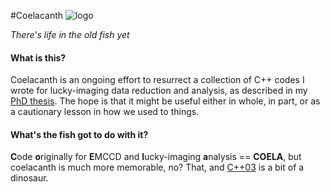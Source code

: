#Coelacanth
![logo](http://upload.wikimedia.org/wikipedia/commons/c/ce/Coelacanth-bgiu.png)

*There's life in the old fish yet*

#### What is this?
Coelacanth is an ongoing effort to resurrect a collection of C++ codes I wrote for lucky-imaging data reduction and analysis, as described in my [PhD thesis]. The hope is that it might be useful either in whole, in part, or as a cautionary lesson in how we used to things.

#### What's the fish got to do with it?
**C**ode **o**riginally for **E**MCCD and **l**ucky-imaging **a**nalysis == **COELA**, but coelacanth is much more memorable, no?
That, and [C++03] is a bit of a dinosaur.


[PhD thesis]: http://uk.arxiv.org/abs/1404.5907
[C++03]: http://en.wikipedia.org/wiki/C%2B%2B03
